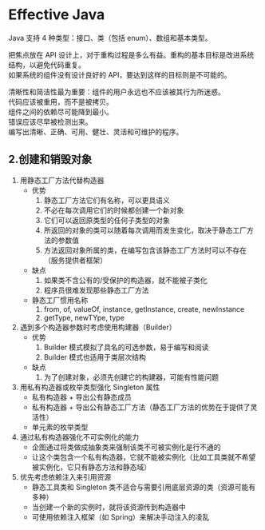 # Effective Java

Java 支持 4 种类型：接口、类（包括 enum）、数组和基本类型。

把焦点放在 API 设计上，对于重构过程是多么有益。重构的基本目标是改进系统结构，以避免代码重复。  
如果系统的组件没有设计良好的 API，要达到这样的目标则是不可能的。

清晰性和简洁性最为重要：组件的用户永远也不应该被其行为所迷惑。  
代码应该被重用，而不是被拷贝。  
组件之间的依赖尽可能降到最小。  
错误应该尽早被检测出来。  
编写出清晰、正确、可用、健壮、灵活和可维护的程序。  

## 2.创建和销毁对象

1. 用静态工厂方法代替构造器
    - 优势
        1. 静态工厂方法它们有名称，可以更具语义
        2. 不必在每次调用它们的时候都创建一个新对象
        3. 它们可以返回原类型的任何子类型的对象
        4. 所返回的对象的类可以随着每次调用而发生变化，取决于静态工厂方法的参数值
        5. 方法返回对象所属的类，在编写包含该静态工厂方法时可以不存在（服务提供者框架）
    - 缺点
        1. 如果类不含公有的/受保护的构造器，就不能被子类化
        2. 程序员很难发现那些静态工厂方法
    - 静态工厂惯用名称
        1. from, of, valueOf, instance, getInstance, create, newInstance
        2. getType, newTYpe, type
2. 遇到多个构造器参数时考虑使用构建器（Builder）
    - 优势
        1. Builder 模式模拟了具名的可选参数，易于编写和阅读
        2. Builder 模式也适用于类层次结构
    - 缺点
        1. 为了创建对象，必须先创建它的构建器，可能有性能问题
3. 用私有构造器或枚举类型强化 Singleton 属性
    - 私有构造器 + 导出公有静态成员
    - 私有构造器 + 导出公有静态工厂方法（静态工厂方法的优势在于提供了灵活性）
    - 单元素的枚举类型
4. 通过私有构造器强化不可实例化的能力  
    - 企图通过将类做成抽象类来强制该类不可被实例化是行不通的
    - 让这个类包含一个私有构造器，它就不能被实例化（比如工具类就不希望被实例化，它只有静态方法和静态域）
5. 优先考虑依赖注入来引用资源
    - 静态工具类和 Singleton 类不适合与需要引用底层资源的类（资源可能有多种）
    - 当创建一个新的实例时，就将该资源传到构造器中
    - 可使用依赖注入框架（如 Spring）来解决手动注入的凌乱
